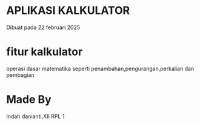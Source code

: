 # APLIKASI KALKULATOR
  Dibuat pada 22 februari 2025

# fitur kalkulator
operasi dasar matematika seperti penambahan,pengurangan,perkalian dan pembagian

# Made By
Indah danianti,XII RPL 1 

